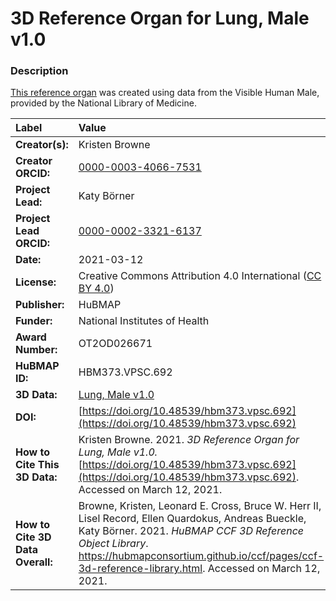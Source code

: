 # 3D Reference Organ for Lung, Male v1.0

### Description
[This reference organ](https://hubmapconsortium.github.io/ccf/pages/ccf-3d-reference-library.html) was created using data from the Visible Human Male, provided by the National Library of Medicine.

| Label | Value |
| :------------- |:-------------|
| **Creator(s):** | Kristen Browne |
| **Creator ORCID:** | [0000-0003-4066-7531](https://orcid.org/0000-0003-4066-7531) |
| **Project Lead:** | Katy B&ouml;rner |
| **Project Lead ORCID:** | [0000-0002-3321-6137](https://orcid.org/0000-0002-3321-6137) |
| **Date:** | 2021-03-12 |
| **License:** | Creative Commons Attribution 4.0 International ([CC BY 4.0](https://creativecommons.org/licenses/by/4.0/)) |
| **Publisher:** | HuBMAP |
| **Funder:** | National Institutes of Health |
| **Award Number:** | OT2OD026671 |
| **HuBMAP ID:** | HBM373.VPSC.692 |
| **3D Data:** | [Lung, Male v1.0](https://hubmapconsortium.github.io/ccf-releases/v1.0/models/VH_M_Lung_v1.0.glb) |
| **DOI:** | [https://doi.org/10.48539/hbm373.vpsc.692](https://doi.org/10.48539/hbm373.vpsc.692) |
| **How to Cite This 3D Data:** | Kristen Browne. 2021. *3D Reference Organ for Lung, Male v1.0.* [https://doi.org/10.48539/hbm373.vpsc.692](https://doi.org/10.48539/hbm373.vpsc.692). Accessed on March 12, 2021. |
| **How to Cite 3D Data Overall:** | Browne, Kristen, Leonard E. Cross, Bruce W. Herr II, Lisel Record, Ellen Quardokus, Andreas Bueckle, Katy B&ouml;rner. 2021. *HuBMAP CCF 3D Reference Object Library*. https://hubmapconsortium.github.io/ccf/pages/ccf-3d-reference-library.html. Accessed on March 12, 2021. |